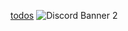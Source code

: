 [todos](todos.md)
![Discord Banner 2](https://discord.com/api/guilds/1197947530135228457/widget.png?style=banner2)
